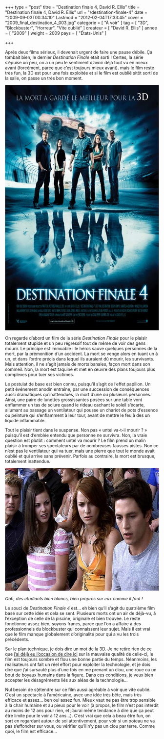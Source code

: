 +++
type = "post"
titre = "Destination finale 4, David R. Ellis"
title = "Destination finale 4, David R. Ellis"
url = "/destination-finale-4"
date = "2009-09-03T00:34:10"
Lastmod = "2012-02-04T17:33:45"
cover = "2009_final_destination_4_003.jpg"
categorie = [ "À voir" ]
tag = [ "3D", "Blockbuster", "Horreur", "Vite oublié" ]
createur = [ "David R. Ellis" ]
annee = [ "2009" ]
weight = 2009
pays = [ "États-Unis" ]

+++

<p>Après deux films sérieux, il devenait urgent de faire une pause débile. Ça tombait bien, le dernier <em>Destination Finale</em> était sorti ! Certes, la série s&rsquo;épuise un peu, on a un peu le sentiment d&rsquo;avoir déjà tout vu en mieux avant (forcément, parce que c&rsquo;est toujours mieux avant). mais le film reste très fun, la 3D est pour une fois exploitée et si le film est oublié sitôt sorti de la salle, on passe un très bon moment.</p>
<div style="text-align: center;"><img src="destination-finale-4.jpg" alt="destination-finale-4.jpg" width="600" height="800" border="0" /></div>
<p>On regarde d&rsquo;abord un film de la série <em>Destination Finale</em> pour le plaisir totalement stupide et un peu régressif tout de même de voir des gens mourir. Le principe est immuable : le héros sauve quelques personnes de la mort, par la prémonition d&rsquo;un accident. La mort se venge alors en tuant un à un, et dans l&rsquo;ordre précis dans lequel ils auraient dû mourir, les survivants. Mais attention, il ne s&rsquo;agit jamais de morts banales, façon mort dans son sommeil. Non, la mort est taquine et met en œuvre des plans toujours plus complexes pour tuer ses victimes.</p>
<p>Le postulat de base est bien connu, puisqu&rsquo;il s&rsquo;agit de l&rsquo;effet papillon. Un petit événement anodin entraîne, par une succession de conséquences aussi dramatiques qu&rsquo;inattendues, la mort d&rsquo;une ou plusieurs personnes. Ainsi, une paire de lunettes grossissantes posées sur une table vont enflammer un tas de sciure quand le rideau cachant le soleil s&rsquo;écarte, allumant au passage un ventilateur qui pousse un chariot de pots d&rsquo;essence ou peinture qui s&rsquo;enflamment à leur tour, avant de mettre le feu à des un liquide inflammable.</p>
<p>Tout le plaisir tient dans le suspense. Non pas &laquo;&nbsp;untel va-t-il mourir ?&nbsp;&raquo; puisqu&rsquo;il est d&rsquo;emblée entendu que personne ne survivra. Non, la vraie question est plutôt : comment untel va mourir ? Le film prend un malin plaisir à tromper ses spectateurs par de nombreuses fausses pistes. Non ce n&rsquo;est pas le ventilateur qui va tuer, mais une pierre que tout le monde avait oublié et qui arrive sans prévenir. Parfois au contraire, la mort est brusque, totalement inattendue.</p>
<div style="text-align: center;"><img src="skitched-20090903-001821.jpg" alt="skitched-20090903-001821.jpg" width="600" height="400" border="0" /></div>
<p><em>Ooh, des étudiants bien blancs, bien propres sur eux comme il faut !</em></p>
<p>Le souci de <em>Destination Finale 4</em> est&#8230; eh bien qu&rsquo;il s&rsquo;agit du quatrième film basé sur cette idée et cela se sent. Plusieurs morts ont un air de déjà-vu, à l&rsquo;exception de celle de la piscine, originale et bien trouvée. Le reste fonctionne assez bien, soyons francs, parce que l&rsquo;on a affaire à des professionnels du blockbuster qui connaissent leur sujet. Mais il est vrai que le film manque globalement d&rsquo;originalité pour qui a vu les trois précédents.</p>
<p>Sur le plan technique, je dois dire un mot de la 3D. Je ne retire rien de ce que <a href="/tag/3D">j&rsquo;ai déjà eu l&rsquo;occasion de dire ici</a> sur la mauvaise qualité de celle-ci, le film est toujours sombre et flou une bonne partie du temps. Néanmoins, les réalisateurs ont fait un réel effort pour exploiter la technologie, et je dois dire que j&rsquo;ai sursauté plus d&rsquo;une fois en me prenant un clou, une roue ou un bout de boyaux humains dans la figure. Dans ces conditions, je veux bien accepter les désagréments liés aux aléas de la technologie&#8230;</p>
<p>Nul besoin de s(étendre sur ce film aussi agréable à voir que vite oublié. C&rsquo;est un spectacle à l&rsquo;américaine, avec une idée très bête, mais très efficace et assez&#8230; ben oui assez fun. Mieux vaut ne pas être trop sensible à la chair humaine et au pieux pour le voir (à propos, le film n&rsquo;est pas interdit au moins de 12 ans pour rien, et j&rsquo;aurai même tendance à dire que ça peut être limite pour le voir à 12 ans&#8230;). C&rsquo;est vrai que cela a beau être fun, on sort en regardant autour de soi attentivement, pour voir si un poteau ne va pas s&rsquo;effondrer sur vous, ou vérifier qu&rsquo;il n&rsquo;y pas un clou par terre. Comme quoi, le film est efficace&#8230;</p>

